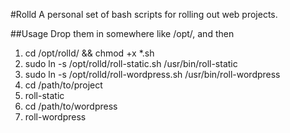 #Rolld
A personal set of bash scripts for rolling out web projects.

##Usage
Drop them in somewhere like /opt/, and then

1. cd /opt/rolld/ && chmod +x *.sh
2. sudo ln -s /opt/rolld/roll-static.sh /usr/bin/roll-static
3. sudo ln -s /opt/rolld/roll-wordpress.sh /usr/bin/roll-wordpress
3. cd /path/to/project
4. roll-static
5. cd /path/to/wordpress
6. roll-wordpress